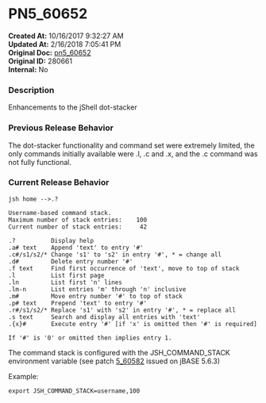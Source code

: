# PN5_60652

**Created At:** 10/16/2017 9:32:27 AM  
**Updated At:** 2/16/2018 7:05:41 PM  
**Original Doc:** [pn5_60652](https://docs.jbase.com/release-notes/pn5_60652)  
**Original ID:** 280661  
**Internal:** No  


### Description

Enhancements to the jShell dot-stacker

### Previous Release Behavior

The dot-stacker functionality and command set were extremely limited, the only commands initially available were .l, .c and .x, and the .c command was not fully functional.



### Current Release Behavior

```
jsh home -->.?

Username-based command stack.
Maximum number of stack entries:    100
Current number of stack entries:     42

.?          Display help
.a# text    Append 'text' to entry '#'
.c#/s1/s2/* Change 's1' to 's2' in entry '#', * = change all
.d#         Delete entry number '#'
.f text     Find first occurrence of 'text', move to top of stack
.l          List first page
.ln         List first 'n' lines
.lm-n       List entries 'm' through 'n' inclusive
.m#         Move entry number '#' to top of stack
.p# text    Prepend 'text' to entry '#'
.r#/s1/s2/* Replace 's1' with 's2' in entry '#', * = replace all
.s text     Search and display all entries with 'text'
.{x}#       Execute entry '#' [if 'x' is omitted then '#' is required]

If '#' is '0' or omitted then implies entry 1.
```

The command stack is configured with the JSH\_COMMAND\_STACK environment variable (see patch [5\_60582](./../5.6.2-release-notes/pn5_60582) issued on jBASE 5.6.3)

Example:

```
export JSH_COMMAND_STACK=username,100
```
